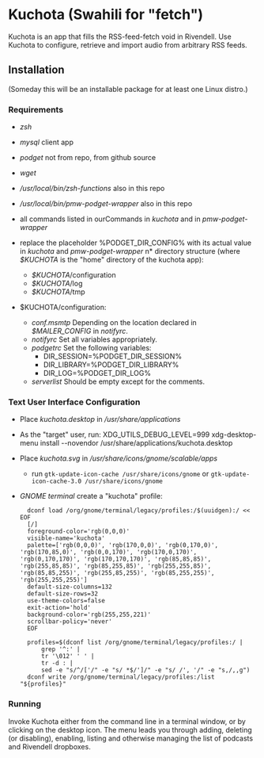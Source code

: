 # Kuchota (Swahili for "fetch")
Kuchota is an app that fills the RSS-feed-fetch void in Rivendell. Use Kuchota to configure, retrieve and import audio from arbitrary RSS feeds.

## Installation

(Someday this will be an installable package for at least one Linux distro.)

### Requirements

* _zsh_
* _mysql_ client app
* _podget_ not from repo, from github source
* _wget_
* _/usr/local/bin/zsh-functions_ also in this repo
* _/usr/local/bin/pmw-podget-wrapper_ also in this repo
* all commands listed in ourCommands in _kuchota_ and in _pmw-podget-wrapper_
* replace the placeholder %PODGET\_DIR\_CONFIG% with its actual value in _kuchota_ and _pmw-podget-wrapper_
n* directory structure (where *$KUCHOTA* is the "home" directory of the kuchota app):

	+ *$KUCHOTA*/configuration
	+ *$KUCHOTA*/log
	+ *$KUCHOTA*/tmp

* $KUCHOTA/configuration:

	+ _conf.msmtp_ Depending on the location declared in *$MAILER_CONFIG* in _notifyrc_.
	+ _notifyrc_ Set all variables appropriately.
	+ _podgetrc_ Set the following variables:
		+ DIR\_SESSION=%PODGET\_DIR\_SESSION%
		+ DIR\_LIBRARY=%PODGET\_DIR\_LIBRARY%
		+ DIR\_LOG=%PODGET\_DIR\_LOG%
	+ _serverlist_ Should be empty except for the comments.

### Text User Interface Configuration

* Place _kuchota.desktop_ in _/usr/share/applications_
* As the "target" user, run:
		XDG_UTILS_DEBUG_LEVEL=999 xdg-desktop-menu install --novendor /usr/share/applications/kuchota.desktop
* Place _kuchota.svg_ in _/usr/share/icons/gnome/scalable/apps_
	+ run `gtk-update-icon-cache /usr/share/icons/gnome` or `gtk-update-icon-cache-3.0 /usr/share/icons/gnome`
* _GNOME terminal_ create a "kuchota" profile:

		dconf load /org/gnome/terminal/legacy/profiles:/$(uuidgen):/ << EOF
		[/]
		foreground-color='rgb(0,0,0)'
		visible-name='kuchota'
		palette=['rgb(0,0,0)', 'rgb(170,0,0)', 'rgb(0,170,0)', 'rgb(170,85,0)', 'rgb(0,0,170)', 'rgb(170,0,170)', 'rgb(0,170,170)', 'rgb(170,170,170)', 'rgb(85,85,85)', 'rgb(255,85,85)', 'rgb(85,255,85)', 'rgb(255,255,85)', 'rgb(85,85,255)', 'rgb(255,85,255)', 'rgb(85,255,255)', 'rgb(255,255,255)']
		default-size-columns=132
		default-size-rows=32
		use-theme-colors=false
		exit-action='hold'
		background-color='rgb(255,255,221)'
		scrollbar-policy='never'
		EOF

		profiles=$(dconf list /org/gnome/terminal/legacy/profiles:/ |
			grep '^:' |
			tr '\012' ' ' |
			tr -d : |
			sed -e "s/^/['/" -e "s/ *$/']/" -e "s/ /', '/" -e "s,/,,g")
		dconf write /org/gnome/terminal/legacy/profiles:/list "${profiles}"

### Running

Invoke Kuchota either from the command line in a terminal window, or by clicking on the desktop icon. The menu leads you through adding, deleting (or disabling), enabling, listing and otherwise managing the list of podcasts and Rivendell dropboxes.
